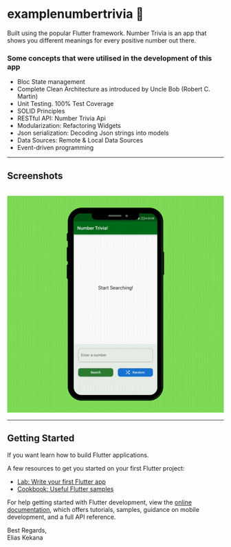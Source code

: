 # examplenumbertrivia 🔬

Built using the popular Flutter framework. Number Trivia is an app that shows you different meanings for every positive number out there.

### Some concepts that were utilised in the development of this app
- Bloc State management
- Complete Clean Architecture as introduced by Uncle Bob (Robert C. Martin)
- Unit Testing. 100% Test Coverage
- SOLID Principles
- RESTful API: Number Trivia Api
- Modularization: Refactoring Widgets
- Json serialization: Decoding Json strings into models
- Data Sources: Remote & Local Data Sources
- Event-driven programming

*****
## Screenshots
\
<img src="./screenshots/number_trivia_gif.gif" width="650px" title="Number Trivia">
****
## Getting Started

If you want learn how to build Flutter applications.

A few resources to get you started on your first Flutter project:

- [Lab: Write your first Flutter app](https://docs.flutter.dev/get-started/codelab)
- [Cookbook: Useful Flutter samples](https://docs.flutter.dev/cookbook)

For help getting started with Flutter development, view the
[online documentation](https://docs.flutter.dev/), which offers tutorials,
samples, guidance on mobile development, and a full API reference.

Best Regards,\
Elias Kekana
